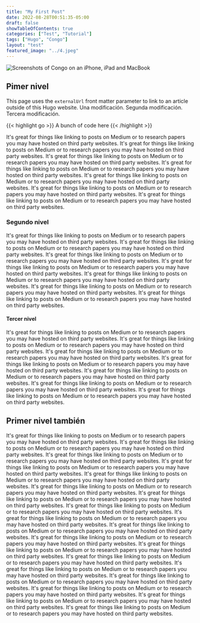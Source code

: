 ```yaml
---
title: "My First Post"
date: 2022-08-28T00:51:35-05:00
draft: false
showTableOfContents: true
categories: ["Test", "Tutorial"]
tags: ["Hugo", "Congo"]
layout: "test"
featured_image: "../4.jpeg"
---
```


![Screenshots of Congo on an iPhone, iPad and MacBook](../4.jpeg)

 
## Pimer nivel
This page uses the `externalUrl` front matter parameter to link to an article outside of this Hugo website. Una modificación. Segunda modificación. Tercera modificación.


{{< highlight go >}} A bunch of code here {{< /highlight >}}


It's great for things like linking to posts on Medium or to research papers you may have hosted on third party websites.
It's great for things like linking to posts on Medium or to research papers you may have hosted on third party websites.
It's great for things like linking to posts on Medium or to research papers you may have hosted on third party websites.
It's great for things like linking to posts on Medium or to research papers you may have hosted on third party websites.
It's great for things like linking to posts on Medium or to research papers you may have hosted on third party websites.
It's great for things like linking to posts on Medium or to research papers you may have hosted on third party websites.
It's great for things like linking to posts on Medium or to research papers you may have hosted on third party websites.

### Segundo nivel

It's great for things like linking to posts on Medium or to research papers you may have hosted on third party websites.
It's great for things like linking to posts on Medium or to research papers you may have hosted on third party websites.
It's great for things like linking to posts on Medium or to research papers you may have hosted on third party websites.
It's great for things like linking to posts on Medium or to research papers you may have hosted on third party websites.
It's great for things like linking to posts on Medium or to research papers you may have hosted on third party websites.
It's great for things like linking to posts on Medium or to research papers you may have hosted on third party websites.
It's great for things like linking to posts on Medium or to research papers you may have hosted on third party websites.

#### Tercer nivel
It's great for things like linking to posts on Medium or to research papers you may have hosted on third party websites.
It's great for things like linking to posts on Medium or to research papers you may have hosted on third party websites.
It's great for things like linking to posts on Medium or to research papers you may have hosted on third party websites.
It's great for things like linking to posts on Medium or to research papers you may have hosted on third party websites.
It's great for things like linking to posts on Medium or to research papers you may have hosted on third party websites.
It's great for things like linking to posts on Medium or to research papers you may have hosted on third party websites.
It's great for things like linking to posts on Medium or to research papers you may have hosted on third party websites.

## Primer nivel también

It's great for things like linking to posts on Medium or to research papers you may have hosted on third party websites.
It's great for things like linking to posts on Medium or to research papers you may have hosted on third party websites.
It's great for things like linking to posts on Medium or to research papers you may have hosted on third party websites.
It's great for things like linking to posts on Medium or to research papers you may have hosted on third party websites.
It's great for things like linking to posts on Medium or to research papers you may have hosted on third party websites.
It's great for things like linking to posts on Medium or to research papers you may have hosted on third party websites.
It's great for things like linking to posts on Medium or to research papers you may have hosted on third party websites.
It's great for things like linking to posts on Medium or to research papers you may have hosted on third party websites.
It's great for things like linking to posts on Medium or to research papers you may have hosted on third party websites.
It's great for things like linking to posts on Medium or to research papers you may have hosted on third party websites.
It's great for things like linking to posts on Medium or to research papers you may have hosted on third party websites.
It's great for things like linking to posts on Medium or to research papers you may have hosted on third party websites.
It's great for things like linking to posts on Medium or to research papers you may have hosted on third party websites.
It's great for things like linking to posts on Medium or to research papers you may have hosted on third party websites.
It's great for things like linking to posts on Medium or to research papers you may have hosted on third party websites.
It's great for things like linking to posts on Medium or to research papers you may have hosted on third party websites.
It's great for things like linking to posts on Medium or to research papers you may have hosted on third party websites.
It's great for things like linking to posts on Medium or to research papers you may have hosted on third party websites.
